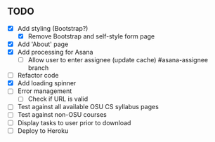 ## TODO

- [x] Add styling (Bootstrap?)
  - [x] Remove Bootstrap and self-style form page
- [x] Add 'About' page
- [x] Add processing for Asana
  - [ ] Allow user to enter assignee (update cache) #asana-assignee branch
- [ ] Refactor code
- [x] Add loading spinner
- [ ] Error management
  - [ ] Check if URL is valid
- [ ] Test against all available OSU CS syllabus pages
- [ ] Test against non-OSU courses
- [ ] Display tasks to user prior to download
- [ ] Deploy to Heroku
